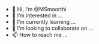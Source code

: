 - 👋 Hi, I’m @MSmoorthi
- 👀 I’m interested in ...
- 🌱 I’m currently learning ...
- 💞️ I’m looking to collaborate on ...
- 📫 How to reach me ...

<!---
MSmoorthi/MSmoorthi is a ✨ special ✨ repository because its `README.md` (this file) appears on your GitHub profile.
You can click the Preview link to take a look at your changes.
--->

